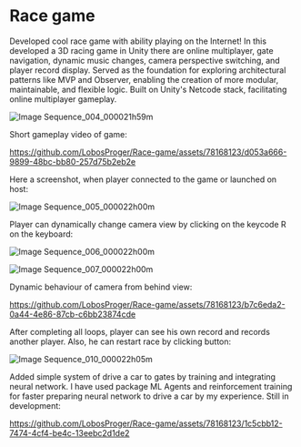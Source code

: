 # Race game
Developed cool race game with ability playing on the Internet! In this developed a 3D racing game in Unity there are online multiplayer, gate navigation, dynamic music changes, camera perspective switching, and player record display. Served as the foundation for exploring architectural patterns like MVP and Observer, enabling the creation of more modular, maintainable, and flexible logic. Built on Unity's Netcode stack, facilitating online multiplayer gameplay. 

![Image Sequence_004_000021h59m](https://github.com/LobosProger/Race-game/assets/78168123/8dbafd3a-1f0e-4489-b2d2-4b701b356843)

Short gameplay video of game:

https://github.com/LobosProger/Race-game/assets/78168123/d053a666-9899-48bc-bb80-257d75b2eb2e

Here a screenshot, when player connected to the game or launched on host:

![Image Sequence_005_000022h00m](https://github.com/LobosProger/Race-game/assets/78168123/995ab9e7-a676-4b03-867b-53c98211e5e7)

Player can dynamically change camera view by clicking on the keycode R on the keyboard:

![Image Sequence_006_000022h00m](https://github.com/LobosProger/Race-game/assets/78168123/364c2514-9f19-4784-9cca-fe45939320b2)

![Image Sequence_007_000022h00m](https://github.com/LobosProger/Race-game/assets/78168123/76532de8-a904-48c4-9759-f461280dfd80)

Dynamic behaviour of camera from behind view:

https://github.com/LobosProger/Race-game/assets/78168123/b7c6eda2-0a44-4e86-87cb-c6bb23874cde

After completing all loops, player can see his own record and records another player. Also, he can restart race by clicking button:

![Image Sequence_010_000022h05m](https://github.com/LobosProger/Race-game/assets/78168123/db336412-3eae-44ca-a0f2-2b6525b4b0c0)

Added simple system of drive a car to gates by training and integrating neural network. I have used package ML Agents and reinforcement training for faster preparing neural network to drive a car by my experience. Still in development:

https://github.com/LobosProger/Race-game/assets/78168123/1c5cbb12-7474-4cf4-be4c-13eebc2d1de2
